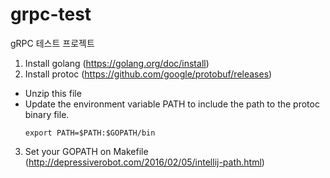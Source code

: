 # grpc-test
gRPC 테스트 프로젝트

1. Install golang (https://golang.org/doc/install)
2. Install protoc (https://github.com/google/protobuf/releases)
 * Unzip this file
 * Update the environment variable PATH to include the path to the protoc binary file.
   ```
   export PATH=$PATH:$GOPATH/bin
   ```
3. Set your GOPATH on Makefile
   (http://depressiverobot.com/2016/02/05/intellij-path.html)
